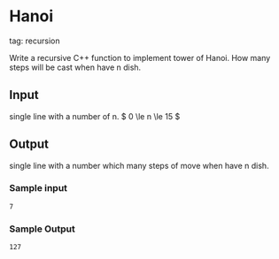 # Hanoi

tag: recursion

Write a recursive C++ function to implement tower of Hanoi.
How many steps will be cast when have n dish.

## Input
single line with a number of n. $ 0 \le n \le 15 $

## Output
single line with a number which many steps of move when have n dish.

### Sample input
```plain
7

```
### Sample Output
```plain
127

```